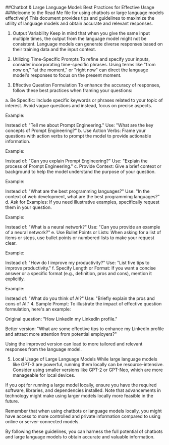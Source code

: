 ##Chatbot & Large Language Model: Best Practices for Effective Usage
##Welcome to the Read Me file for using chatbots or large language models effectively! This document provides tips and guidelines to maximize the utility of language models and obtain accurate and relevant responses.

1. Output Variability
Keep in mind that when you give the same input multiple times, the output from the language model might not be consistent. Language models can generate diverse responses based on their training data and the input context.

2. Utilizing Time-Specific Prompts
To refine and specify your inputs, consider incorporating time-specific phrases. Using terms like "from now on," "at the moment," or "right now" can direct the language model's responses to focus on the present moment.

3. Effective Question Formulation
To enhance the accuracy of responses, follow these best practices when framing your questions:

a. Be Specific:
Include specific keywords or phrases related to your topic of interest. Avoid vague questions and instead, focus on precise aspects.

Example:

Instead of: "Tell me about Prompt Engineering."
Use: "What are the key concepts of Prompt Engineering?"
b. Use Action Verbs:
Frame your questions with action verbs to prompt the model to provide actionable information.

Example:

Instead of: "Can you explain Prompt Engineering?"
Use: "Explain the process of Prompt Engineering."
c. Provide Context:
Give a brief context or background to help the model understand the purpose of your question.

Example:

Instead of: "What are the best programming languages?"
Use: "In the context of web development, what are the best programming languages?"
d. Ask for Examples:
If you need illustrative examples, specifically request them in your question.

Example:

Instead of: "What is a neural network?"
Use: "Can you provide an example of a neural network?"
e. Use Bullet Points or Lists:
When asking for a list of items or steps, use bullet points or numbered lists to make your request clear.

Example:

Instead of: "How do I improve my productivity?"
Use: "List five tips to improve productivity."
f. Specify Length or Format:
If you want a concise answer or a specific format (e.g., definition, pros and cons), mention it explicitly.

Example:

Instead of: "What do you think of AI?"
Use: "Briefly explain the pros and cons of AI."
4. Sample Prompt:
To illustrate the impact of effective question formulation, here's an example:

Original question: "How LinkedIn my LinkedIn profile."

Better version: "What are some effective tips to enhance my LinkedIn profile and attract more attention from potential employers?"

Using the improved version can lead to more tailored and relevant responses from the language model.

5. Local Usage of Large Language Models
While large language models like GPT-3 are powerful, running them locally can be resource-intensive. Consider using smaller versions like GPT-2 or GPT-Neo, which are more manageable for local devices.

If you opt for running a large model locally, ensure you have the required software, libraries, and dependencies installed. Note that advancements in technology might make using larger models locally more feasible in the future.

Remember that when using chatbots or language models locally, you might have access to more controlled and private information compared to using online or server-connected models.

By following these guidelines, you can harness the full potential of chatbots and large language models to obtain accurate and valuable information. 
